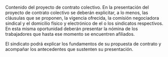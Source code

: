 Contenido del proyecto de contrato colectivo. En la presentación del proyecto de contrato colectivo se deberán explicitar, a lo menos, las cláusulas que se proponen, la vigencia ofrecida, la comisión negociadora sindical y el domicilio físico y electrónico de el o los sindicatos respectivos. En esta misma oportunidad deberán presentar la nómina de los trabajadores que hasta ese momento se encuentren afiliados.

El sindicato podrá explicar los fundamentos de su propuesta de contrato y acompañar los antecedentes que sustenten su presentación.